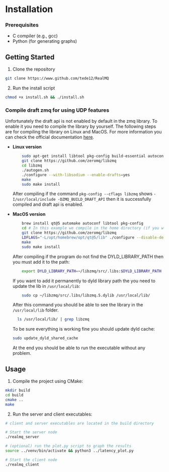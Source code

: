 # Installation

### Prerequisites

- C compiler (e.g., gcc)
- Python (for generating graphs)

##  Getting Started

1. Clone the repository

```bash
git clone https://www.github.com/tede12/RealMQ
```

2. Run the install script

```bash
chmod +x install.sh && ./install.sh
```

### Compile draft zmq for using UDP features

Unfortunately the draft api is not enabled by default in the zmq library. To enable it you need to compile the library by yourself.
The following steps are for compiling the library on Linux and MacOS. For more information you can check the official documentation [here](https://github.com/zeromq/libzmq).

- **Linux version**

    ```bash
        sudo apt-get install libtool pkg-config build-essential autoconf automake
        git clone https://github.com/zeromq/libzmq
        cd libzmq
        ./autogen.sh
        ./configure --with-libsodium --enable-drafts=yes
        make
        sudo make install
    ```
  After compiling if the command `pkg-config --cflags libzmq` shows `-I/usr/local/include -DZMQ_BUILD_DRAFT_API` then it
  is successfully compiled and draft api is enabled.

- **MacOS version**

    ```bash
        brew install qt@5 automake autoconf libtool pkg-config
        cd # In this example we compile in the home directory (if you want to change the directory, you must change the path in the CMakelists.txt file)
        git clone https://github.com/zeromq/libzmq
        LDFLAGS="-L/opt/homebrew/opt/qt@5/lib" ./configure --disable-dependency-tracking --with-libsodium --enable-drafts=yes --without-documentation
        make
        sudo make install
    ```
  After compiling if the program do not find the DYLD_LIBRARY_PATH then you must add it to the path:
    ```bash
        export DYLD_LIBRARY_PATH=~/libzmq/src/.libs:$DYLD_LIBRARY_PATH
    ```
  If you want to add it permanently to dyld library path the you need to update the lib in `/usr/local/lib`:
    ```bash
        sudo cp ~/libzmq/src/.libs/libzmq.5.dylib /usr/local/lib/
    ```
  After this command you should be able to see the library in the `/usr/local/lib` folder.
  ```bash
    ls /usr/local/lib/ | grep libzmq
  ```
  To be sure everything is working fine you should update dyld cache:
  ```bash
  sudo update_dyld_shared_cache
  ```
  At the end you should be able to run the executable without any problem.

## Usage

1. Compile the project using CMake:

```bash
mkdir build
cd build
cmake .. 
make
```

2. Run the server and client executables:

```bash
# client and server executables are located in the build directory

# Start the server node
./realmq_server

# (optional) run the plot.py script to graph the results
source ../venv/bin/activate && python3 ../latency_plot.py

# Start the client node
./realmq_client
```